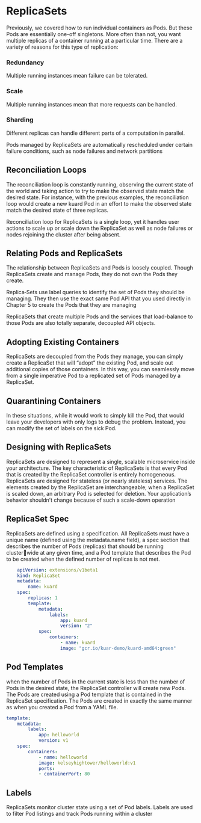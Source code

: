 # ReplicaSets

Previously, we covered how to run individual containers as Pods. But these Pods are essentially one-off singletons. More often than not, you want multiple replicas of a
container running at a particular time. There are a variety of reasons for this type of replication:

### Redundancy
Multiple running instances mean failure can be tolerated.
### Scale
Multiple running instances mean that more requests can be handled.
### Sharding
Different replicas can handle different parts of a computation in parallel.

Pods managed by ReplicaSets are automatically rescheduled under certain failure conditions, such as node failures and network partitions

## Reconciliation Loops

The reconciliation loop is constantly running, observing the current state of the world and taking action to try to make the observed state match the desired state. For
instance, with the previous examples, the reconciliation loop would create a new kuard Pod in an effort to make the observed state match the desired state of three
replicas.

Reconciliation loop for ReplicaSets is a single loop, yet it handles user actions to scale up or scale down the ReplicaSet as well as node failures or nodes rejoining the cluster after being absent.

## Relating Pods and ReplicaSets

The relationship between ReplicaSets and Pods is loosely coupled. Though ReplicaSets create and manage Pods, they do not own the Pods they create.

Replica‐Sets use label queries to identify the set of Pods they should be managing. They then use the exact same Pod API that you used directly in Chapter 5 to create the Pods that
they are managing

ReplicaSets that create multiple Pods and the services that load-balance to those Pods are also totally separate, decoupled API objects.

## Adopting Existing Containers

ReplicaSets are decoupled from the Pods they manage, you can simply create a ReplicaSet that will “adopt” the existing Pod, and scale out additional copies of those containers. In this way, you can seamlessly move from a single imperative Pod to a replicated set of Pods managed by a ReplicaSet.

## Quarantining Containers

In these situations, while it would work to simply kill the Pod, that would leave your developers with only logs to debug the problem. Instead, you can modify the set of labels on the sick Pod.

## Designing with ReplicaSets

ReplicaSets are designed to represent a single, scalable microservice inside your architecture. The key characteristic of ReplicaSets is that every Pod that is created by the ReplicaSet controller is entirely homogeneous. ReplicaSets are designed for stateless (or nearly stateless) services. The elements created by the ReplicaSet are interchangeable; 
when a ReplicaSet is scaled down, an arbitrary Pod is selected for deletion. Your application’s behavior shouldn’t change because of such a scale-down operation

## ReplicaSet Spec

ReplicaSets are defined using a specification. All ReplicaSets must have a unique name (defined using the metadata.name field), a spec section that describes the number of Pods (replicas) that should be running clusterwide at any given time, and a Pod template that describes the Pod to be created when the defined number of replicas is not met.

```yml
    apiVersion: extensions/v1beta1
    kind: ReplicaSet
    metadata:
        name: kuard
    spec:
        replicas: 1
        template:
            metadata:
                labels:
                    app: kuard
                    version: "2"
            spec:
                containers:
                    - name: kuard
                    image: "gcr.io/kuar-demo/kuard-amd64:green"
 ```

## Pod Templates
when the number of Pods in the current state is less than the number of Pods in the desired state, the ReplicaSet controller will create new Pods. The Pods are created using a Pod template that is contained in the ReplicaSet specification. The Pods are created in exactly the same manner as when you created a Pod from a YAML file.

```yml
template:
    metadata:
        labels:
            app: helloworld
            version: v1
    spec:
        containers:
            - name: helloworld
            image: kelseyhightower/helloworld:v1
            ports:
            - containerPort: 80
```

## Labels
ReplicaSets monitor cluster state using a set of Pod labels. Labels are used to filter Pod listings and track Pods running within a cluster
